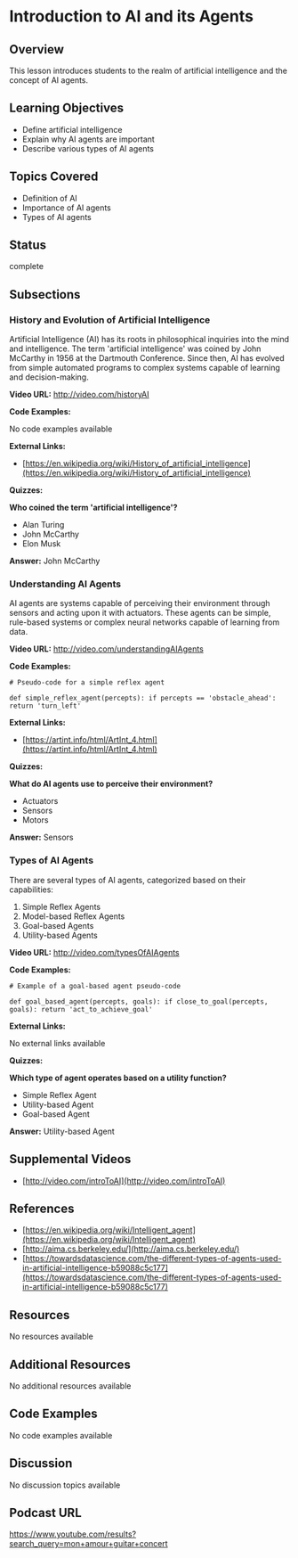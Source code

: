 # Introduction to AI and its Agents

## Overview

This lesson introduces students to the realm of artificial intelligence and the concept of AI agents.

## Learning Objectives

- Define artificial intelligence
- Explain why AI agents are important
- Describe various types of AI agents

## Topics Covered

- Definition of AI
- Importance of AI agents
- Types of AI agents

## Status

complete





## Subsections

### History and Evolution of Artificial Intelligence

Artificial Intelligence (AI) has its roots in philosophical inquiries into the mind and intelligence. The term 'artificial intelligence' was coined by John McCarthy in 1956 at the Dartmouth Conference. Since then, AI has evolved from simple automated programs to complex systems capable of learning and decision-making.

**Video URL:** http://video.com/historyAI

**Code Examples:**

No code examples available

**External Links:**

- [https://en.wikipedia.org/wiki/History_of_artificial_intelligence](https://en.wikipedia.org/wiki/History_of_artificial_intelligence)

**Quizzes:**

**Who coined the term 'artificial intelligence'?**

- Alan Turing
- John McCarthy
- Elon Musk

**Answer:** John McCarthy

### Understanding AI Agents

AI agents are systems capable of perceiving their environment through sensors and acting upon it with actuators. These agents can be simple, rule-based systems or complex neural networks capable of learning from data.

**Video URL:** http://video.com/understandingAIAgents

**Code Examples:**

```
# Pseudo-code for a simple reflex agent
```

```
def simple_reflex_agent(percepts): if percepts == 'obstacle_ahead': return 'turn_left'
```

**External Links:**

- [https://artint.info/html/ArtInt_4.html](https://artint.info/html/ArtInt_4.html)

**Quizzes:**

**What do AI agents use to perceive their environment?**

- Actuators
- Sensors
- Motors

**Answer:** Sensors

### Types of AI Agents

There are several types of AI agents, categorized based on their capabilities:
1. Simple Reflex Agents
2. Model-based Reflex Agents
3. Goal-based Agents
4. Utility-based Agents

**Video URL:** http://video.com/typesOfAIAgents

**Code Examples:**

```
# Example of a goal-based agent pseudo-code
```

```
def goal_based_agent(percepts, goals): if close_to_goal(percepts, goals): return 'act_to_achieve_goal'
```

**External Links:**

No external links available

**Quizzes:**

**Which type of agent operates based on a utility function?**

- Simple Reflex Agent
- Utility-based Agent
- Goal-based Agent

**Answer:** Utility-based Agent

## Supplemental Videos

- [http://video.com/introToAI](http://video.com/introToAI)

## References

- [https://en.wikipedia.org/wiki/Intelligent_agent](https://en.wikipedia.org/wiki/Intelligent_agent)
- [http://aima.cs.berkeley.edu/](http://aima.cs.berkeley.edu/)
- [https://towardsdatascience.com/the-different-types-of-agents-used-in-artificial-intelligence-b59088c5c177](https://towardsdatascience.com/the-different-types-of-agents-used-in-artificial-intelligence-b59088c5c177)

## Resources

No resources available

## Additional Resources

No additional resources available

## Code Examples

No code examples available

## Discussion

No discussion topics available

## Podcast URL

https://www.youtube.com/results?search_query=mon+amour+guitar+concert